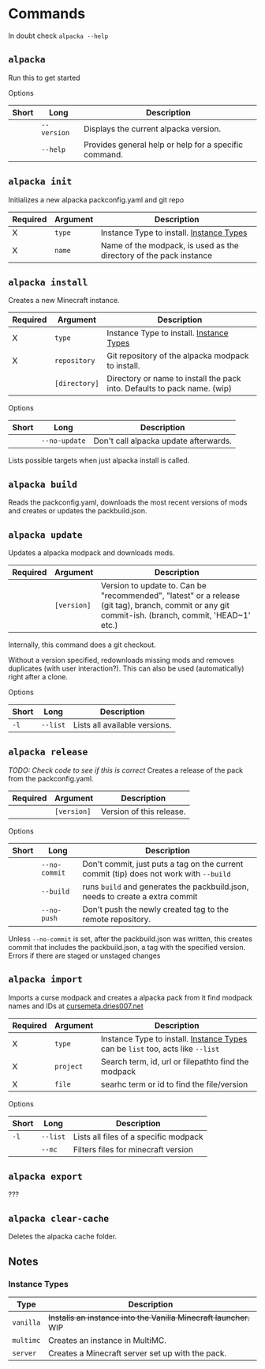 # Commands

In doubt check `alpacka --help`

## `alpacka`

Run this to get started

Options

| Short | Long        | Description |
|-------|-------------|-------------|
|       | `--version` | Displays the current alpacka version. |
|       | `--help`    | Provides general help or help for a specific command. |

## `alpacka init`

Initializes a new alpacka packconfig.yaml and git repo

| Required | Argument      | Description |
|----------|---------------|-------------|
| X        | `type`        | Instance Type to install. [Instance Types](#instance-types) |
| X        | `name`        | Name of the modpack, is used as the directory of the pack instance |


## `alpacka install`

Creates a new Minecraft instance.

| Required | Argument      | Description |
|----------|---------------|-------------|
| X        | `type`        | Instance Type to install. [Instance Types](#instance-types) |
| X        | `repository`  | Git repository of the alpacka modpack to install. |
|          | `[directory]` | Directory or name to install the pack into. Defaults to pack name.  (wip) |

Options

| Short | Long          | Description |
|-------|---------------|-------------|
|       | `--no-update` | Don't call alpacka update afterwards. |

Lists possible targets when just alpacka install is called.


## `alpacka build`

Reads the packconfig.yaml, downloads the most recent versions of mods and creates or updates the packbuild.json.


## `alpacka update`

Updates a alpacka modpack and downloads mods.

| Required | Argument    | Description |
|----------|-------------|-------------|
|          | `[version]` | Version to update to. Can be "recommended", "latest" or a release (git tag), branch, commit or any git commit-ish. (branch, commit, 'HEAD~1' etc.) |

Internally, this command does a git checkout.

 Without a version specified, redownloads missing mods and removes duplicates (with user interaction?). This can also be used (automatically) right after a clone.

Options

| Short | Long     | Description |
|-------|----------|-------------------------------|
| `-l`  | `--list` | Lists all available versions. |


## `alpacka release`

*TODO: Check code to see if this is correct*
Creates a release of the pack from the packconfig.yaml.  

| Required | Argument    | Description |
|----------|-------------|-------------|
|          | `[version]` | Version of this release. |

Options

| Short | Long          | Description |
|-------|---------------|-------------|
|       | `--no-commit` | Don't commit, just puts a tag on the current commit (tip) does not work with `--build` |
|       | `--build`     | runs `build` and generates the packbuild.json, needs to create a extra commit|
|       | `--no-push`   | Don't push the newly created tag to the remote repository.  |

Unless `--no-commit` is set, after the packbuild.json was written, this creates commit that includes the packbuild.json, a tag with the specified version. Errors if there are staged or unstaged changes

## `alpacka import`

Imports a curse modpack and creates a alpacka pack from it
find modpack names and IDs at [cursemeta.dries007.net](https://cursemeta.dries007.net/search#modpacks)

| Required | Argument    | Description |
|----------|-------------|-------------|
| X        | `type`      | Instance Type to install. [Instance Types](#instance-types) can be `list` too, acts like `--list` |
| X        | `project`   | Search term, id, url or filepathto find the modpack |
| X        | `file`      | searhc term or id to find the file/version |

Options

| Short | Long          | Description |
|-------|---------------|-------------|
| `-l`  | `--list`      | Lists all files of a specific modpack |
|       | `--mc`        | Filters files for minecraft version |

## `alpacka export`

???

## `alpacka clear-cache`

Deletes the alpacka cache folder.

## Notes

### Instance Types

| Type      | Description                                                       |
|-----------|-------------------------------------------------------------------|
| `vanilla` | ~~Installs an instance into the Vanilla Minecraft launcher.~~ WIP |
| `multimc` | Creates an instance in MultiMC.                                   |
| `server`  | Creates a Minecraft server set up with the pack.                  |
